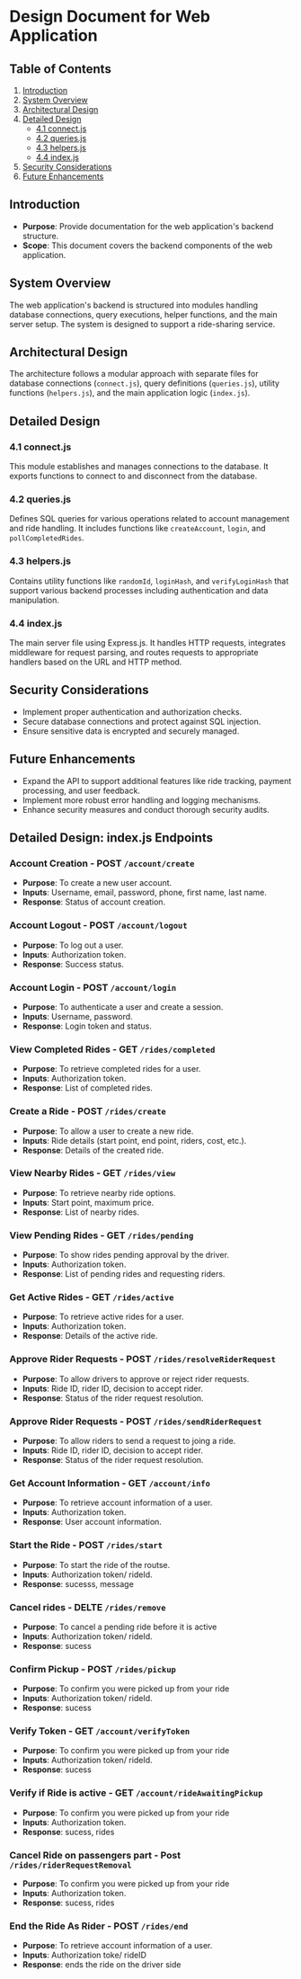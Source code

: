 # Design Document for Web Application

## Table of Contents
1. [Introduction](#introduction)
2. [System Overview](#system-overview)
3. [Architectural Design](#architectural-design)
4. [Detailed Design](#detailed-design)
   - [4.1 connect.js](#41-connectjs)
   - [4.2 queries.js](#42-queriesjs)
   - [4.3 helpers.js](#43-helpersjs)
   - [4.4 index.js](#44-indexjs)
5. [Security Considerations](#security-considerations)
6. [Future Enhancements](#future-enhancements)

## Introduction
- **Purpose**: Provide documentation for the web application's backend structure.
- **Scope**: This document covers the backend components of the web application.

## System Overview
The web application's backend is structured into modules handling database connections, query executions, helper functions, and the main server setup. The system is designed to support a ride-sharing service.

## Architectural Design
The architecture follows a modular approach with separate files for database connections (`connect.js`), query definitions (`queries.js`), utility functions (`helpers.js`), and the main application logic (`index.js`).

## Detailed Design

### 4.1 connect.js
This module establishes and manages connections to the database. It exports functions to connect to and disconnect from the database.

### 4.2 queries.js
Defines SQL queries for various operations related to account management and ride handling. It includes functions like `createAccount`, `login`, and `pollCompletedRides`.

### 4.3 helpers.js
Contains utility functions like `randomId`, `loginHash`, and `verifyLoginHash` that support various backend processes including authentication and data manipulation.

### 4.4 index.js
The main server file using Express.js. It handles HTTP requests, integrates middleware for request parsing, and routes requests to appropriate handlers based on the URL and HTTP method.

## Security Considerations
- Implement proper authentication and authorization checks.
- Secure database connections and protect against SQL injection.
- Ensure sensitive data is encrypted and securely managed.

## Future Enhancements
- Expand the API to support additional features like ride tracking, payment processing, and user feedback.
- Implement more robust error handling and logging mechanisms.
- Enhance security measures and conduct thorough security audits.

## Detailed Design: index.js Endpoints

### Account Creation - POST `/account/create`
- **Purpose**: To create a new user account.
- **Inputs**: Username, email, password, phone, first name, last name.
- **Response**: Status of account creation.

### Account Logout - POST `/account/logout`
- **Purpose**: To log out a user.
- **Inputs**: Authorization token.
- **Response**: Success status.

### Account Login - POST `/account/login`
- **Purpose**: To authenticate a user and create a session.
- **Inputs**: Username, password.
- **Response**: Login token and status.

### View Completed Rides - GET `/rides/completed`
- **Purpose**: To retrieve completed rides for a user.
- **Inputs**: Authorization token.
- **Response**: List of completed rides.

### Create a Ride - POST `/rides/create`
- **Purpose**: To allow a user to create a new ride.
- **Inputs**: Ride details (start point, end point, riders, cost, etc.).
- **Response**: Details of the created ride.

### View Nearby Rides - GET `/rides/view`
- **Purpose**: To retrieve nearby ride options.
- **Inputs**: Start point, maximum price.
- **Response**: List of nearby rides.

### View Pending Rides - GET `/rides/pending`
- **Purpose**: To show rides pending approval by the driver.
- **Inputs**: Authorization token.
- **Response**: List of pending rides and requesting riders.

### Get Active Rides - GET `/rides/active`
- **Purpose**: To retrieve active rides for a user.
- **Inputs**: Authorization token.
- **Response**: Details of the active ride.

### Approve Rider Requests - POST `/rides/resolveRiderRequest`
- **Purpose**: To allow drivers to approve or reject rider requests.
- **Inputs**: Ride ID, rider ID, decision to accept rider.
- **Response**: Status of the rider request resolution.

### Approve Rider Requests - POST `/rides/sendRiderRequest`
- **Purpose**: To allow riders to send a request to joing a ride.
- **Inputs**: Ride ID, rider ID, decision to accept rider.
- **Response**: Status of the rider request resolution.


### Get Account Information - GET `/account/info`
- **Purpose**: To retrieve account information of a user.
- **Inputs**: Authorization token.
- **Response**: User account information.

### Start the Ride - POST `/rides/start`
- **Purpose**: To start the ride of the routse.
- **Inputs**: Authorization token/ rideId.
- **Response**: sucesss, message

### Cancel rides - DELTE `/rides/remove`
- **Purpose**: To cancel a pending ride before it is active
- **Inputs**: Authorization token/ rideId.
- **Response**: sucess

### Confirm Pickup - POST `/rides/pickup`
- **Purpose**: To confirm you were picked up from your ride
- **Inputs**: Authorization token/ rideId.
- **Response**: sucess

### Verify Token - GET `/account/verifyToken`
- **Purpose**: To confirm you were picked up from your ride
- **Inputs**: Authorization token/ rideId.
- **Response**: sucess

### Verify if Ride is active - GET `/account/rideAwaitingPickup`
- **Purpose**: To confirm you were picked up from your ride
- **Inputs**: Authorization token.
- **Response**: sucess, rides

### Cancel Ride on passengers part - Post `/rides/riderRequestRemoval`
- **Purpose**: To confirm you were picked up from your ride
- **Inputs**: Authorization token.
- **Response**: sucess, rides


### End the Ride As Rider - POST `/rides/end`
- **Purpose**: To retrieve account information of a user.
- **Inputs**: Authorization toke/ rideID
- **Response**: ends the ride on the driver side

